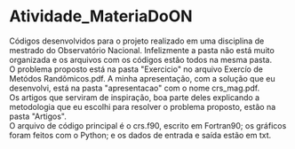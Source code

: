 # Atividade_MateriaDoON  
Códigos desenvolvidos para o projeto realizado em uma disciplina de mestrado do Observatório Nacional. Infelizmente a pasta não está muito organizada e os arquivos com os códigos estão todos na mesma pasta.  
O problema proposto está na pasta "Exercicio" no arquivo Exercío de Metódos Randômicos.pdf. A minha apresentação, com a solução que eu desenvolvi, está na pasta "apresentacao" com o nome crs_mag.pdf.  
Os artigos que serviram de inspiração, boa parte deles explicando a metodologia que eu escolhi para resolver o problema proposto, estão na pasta "Artigos".  
O arquivo de código principal é o crs.f90, escrito em Fortran90; os gráficos foram feitos com o Python; e os dados de entrada e saída estão em txt.  
